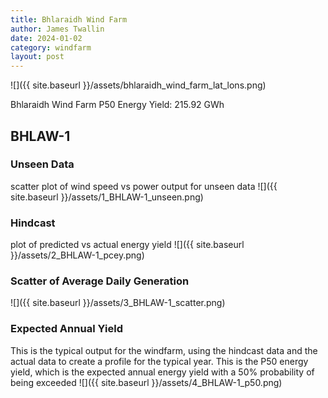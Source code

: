 ```yaml
---
title: Bhlaraidh Wind Farm
author: James Twallin
date: 2024-01-02
category: windfarm
layout: post
---
```

![]({{ site.baseurl }}/assets/bhlaraidh_wind_farm_lat_lons.png)

Bhlaraidh Wind Farm P50 Energy Yield: 215.92 GWh

BHLAW-1
-------------
### Unseen Data 
scatter plot of wind speed vs power output for unseen data
![]({{ site.baseurl }}/assets/1_BHLAW-1_unseen.png)
### Hindcast 
plot of predicted vs actual energy yield
![]({{ site.baseurl }}/assets/2_BHLAW-1_pcey.png)
### Scatter of Average Daily Generation 

![]({{ site.baseurl }}/assets/3_BHLAW-1_scatter.png)
### Expected Annual Yield 
This is the typical output for the windfarm, using the hindcast data and the actual data to create a profile for the typical year. This is the P50 energy yield, which is the expected annual energy yield with a 50% probability of being exceeded
![]({{ site.baseurl }}/assets/4_BHLAW-1_p50.png)

